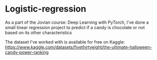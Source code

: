 # Logistic-regression
As a part of the Jovian course: Deep Learning with PyTorch, I've done a small linear regression project to predict if a candy is chocolate or not based on its other characteristics 

The dataset I've worked with is available for free on Kaggle: https://www.kaggle.com/datasets/fivethirtyeight/the-ultimate-halloween-candy-power-ranking
